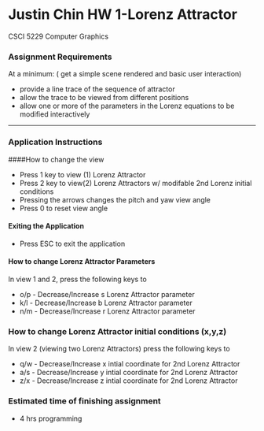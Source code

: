 # Justin Chin HW 1-Lorenz Attractor
CSCI 5229 Computer Graphics

### Assignment Requirements
At a minimum: ( get a simple scene rendered and basic user interaction)

- provide a line trace of the sequence of attractor
- allow the trace to be viewed from different positions 
- allow one or more of the parameters in the Lorenz equations to be modified interactively

---

### Application Instructions
####How to change the view

* Press 1 key to view  (1) Lorenz Attractor 
* Press 2 key to view(2) Lorenz Attractors w/ modifable 2nd Lorenz initial conditions
* Pressing the arrows changes the pitch and yaw  view angle
* Press 0 to reset view angle

#### Exiting the Application
* Press ESC to exit the application

#### How to change Lorenz Attractor Parameters
In view 1 and 2, press the following keys to 

* o/p - Decrease/Increase s Lorenz Attractor parameter
* k/l - Decrease/Increase b Lorenz Attractor parameter
* n/m - Decrease/Increase r Lorenz Attractor parameter


### How to change Lorenz Attractor initial conditions (x,y,z)
In view 2 (viewing two Lorenz Attractors) press the following keys to  

* q/w - Decrease/Increase x intial coordinate for 2nd Lorenz Attractor 
* a/s - Decrease/Increase y intial coordinate for 2nd Lorenz Attractor
* z/x - Decrease/Increase z intial coordinate for 2nd Lorenz Attractor

### Estimated time of finishing assignment
- 4 hrs programming